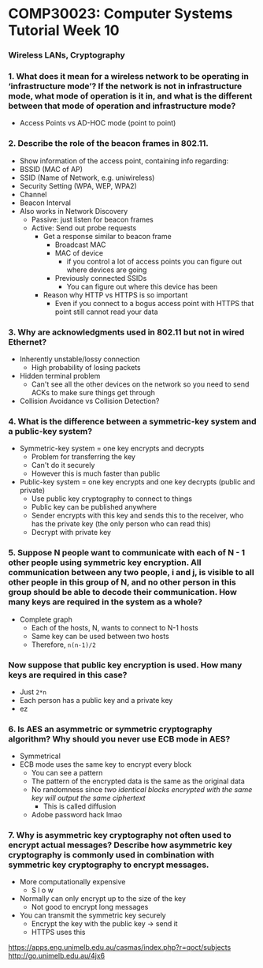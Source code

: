 # COMP30023: Computer Systems Tutorial Week 10
### Wireless LANs, Cryptography

### 1. What does it mean for a wireless network to be operating in ‘infrastructure mode’? If the network is not in infrastructure mode, what mode of operation is it in, and what is the different between that mode of operation and infrastructure mode?
- Access Points vs AD-HOC mode (point to point)

### 2. Describe the role of the beacon frames in 802.11.
- Show information of the access point, containing info regarding:
- BSSID (MAC of AP)
- SSID (Name of Network, e.g. uniwireless)
- Security Setting (WPA, WEP, WPA2)
- Channel
- Beacon Interval
- Also works in Network Discovery
	- Passive: just listen for beacon frames
	- Active: Send out probe requests
		- Get a response similar to beacon frame
			- Broadcast MAC
			- MAC of device
				- if you control a lot of access points you can figure out where devices are going
			- Previously connected SSIDs
				- You can figure out where this device has been
		- Reason why HTTP vs HTTPS is so important
			- Even if you connect to a bogus access point with HTTPS that point still cannot read your data

### 3. Why are acknowledgments used in 802.11 but not in wired Ethernet?
- Inherently unstable/lossy connection
	- High probability of losing packets
- Hidden terminal problem
	- Can't see all the other devices on the network so you need to send ACKs to make sure things get through
- Collision Avoidance vs Collision Detection?

### 4. What is the difference between a symmetric-key system and a public-key system?
- Symmetric-key system = one key encrypts and decrypts
	- Problem for transferring the key
	- Can't do it securely
	- However this is much faster than public
- Public-key system = one key encrypts and one key decrypts (public and private)
	- Use public key cryptography to connect to things
	- Public key can be published anywhere
	- Sender encrypts with this key and sends this to the receiver, who has the private key (the only person who can read this)
	- Decrypt with private key

### 5. Suppose N people want to communicate with each of N - 1 other people using symmetric key encryption. All communication between any two people, i and j, is visible to all other people in this group of N, and no other person in this group should be able to decode their communication. How many keys are required in the system as a whole? 
- Complete graph
	- Each of the hosts, N, wants to connect to N-1 hosts
	- Same key can be used between two hosts
	- Therefore, `n(n-1)/2`

### Now suppose that public key encryption is used. How many keys are required in this case?
- Just `2*n`
- Each person has a public key and a private key
- ez

### 6. Is AES an asymmetric or symmetric cryptography algorithm? Why should you never use ECB mode in AES?
- Symmetrical
- ECB mode uses the same key to encrypt every block
	- You can see a pattern
	- The pattern of the encrypted data is the same as the original data
	- No randomness since *two identical blocks encrypted with the same key will output the same ciphertext*
		- This is called diffusion
	- Adobe password hack lmao

### 7. Why is asymmetric key cryptography not often used to encrypt actual messages? Describe how asymmetric key cryptography is commonly used in combination with symmetric key cryptography to encrypt messages.
- More computationally expensive
	- S l o w
- Normally can only encrypt up to the size of the key
	- Not good to encrypt long messages
- You can transmit the symmetric key securely
	- Encrypt the key with the public key -> send it
	- HTTPS uses this

https://apps.eng.unimelb.edu.au/casmas/index.php?r=qoct/subjects
http://go.unimelb.edu.au/4jx6